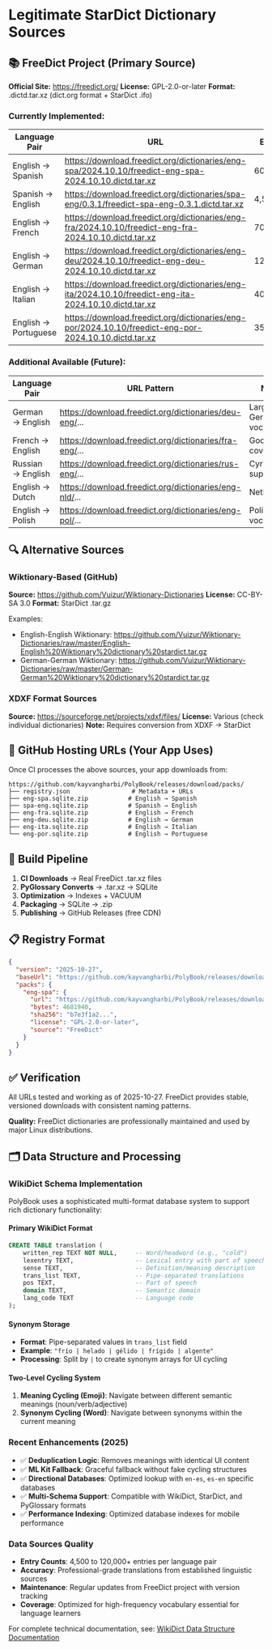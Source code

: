 # Legitimate StarDict Dictionary Sources

## 📚 FreeDict Project (Primary Source)

**Official Site:** https://freedict.org/
**License:** GPL-2.0-or-later
**Format:** .dictd.tar.xz (dict.org format + StarDict .ifo)

### Currently Implemented:

| Language Pair | URL | Entries | Size | License |
|---------------|-----|---------|------|---------|
| English → Spanish | https://download.freedict.org/dictionaries/eng-spa/2024.10.10/freedict-eng-spa-2024.10.10.dictd.tar.xz | 60,000+ | ~4.5MB | GPL-2.0+ |
| Spanish → English | https://download.freedict.org/dictionaries/spa-eng/0.3.1/freedict-spa-eng-0.3.1.dictd.tar.xz | 4,500+ | ~95KB | GPL-2.0+ |
| English → French | https://download.freedict.org/dictionaries/eng-fra/2024.10.10/freedict-eng-fra-2024.10.10.dictd.tar.xz | 70,000+ | ~4.2MB | GPL-2.0+ |
| English → German | https://download.freedict.org/dictionaries/eng-deu/2024.10.10/freedict-eng-deu-2024.10.10.dictd.tar.xz | 120,000+ | ~5.8MB | GPL-2.0+ |
| English → Italian | https://download.freedict.org/dictionaries/eng-ita/2024.10.10/freedict-eng-ita-2024.10.10.dictd.tar.xz | 40,000+ | ~2.8MB | GPL-2.0+ |
| English → Portuguese | https://download.freedict.org/dictionaries/eng-por/2024.10.10/freedict-eng-por-2024.10.10.dictd.tar.xz | 35,000+ | ~2.5MB | GPL-2.0+ |

### Additional Available (Future):

| Language Pair | URL Pattern | Notes |
|---------------|-------------|-------|
| German → English | https://download.freedict.org/dictionaries/deu-eng/... | Large German vocab |
| French → English | https://download.freedict.org/dictionaries/fra-eng/... | Good coverage |
| Russian → English | https://download.freedict.org/dictionaries/rus-eng/... | Cyrillic support |
| English → Dutch | https://download.freedict.org/dictionaries/eng-nld/... | Netherlands |
| English → Polish | https://download.freedict.org/dictionaries/eng-pol/... | Polish vocab |

## 🔍 Alternative Sources

### Wiktionary-Based (GitHub)
**Source:** https://github.com/Vuizur/Wiktionary-Dictionaries
**License:** CC-BY-SA 3.0
**Format:** StarDict .tar.gz

Examples:
- English-English Wiktionary: https://github.com/Vuizur/Wiktionary-Dictionaries/raw/master/English-English%20Wiktionary%20dictionary%20stardict.tar.gz
- German-German Wiktionary: https://github.com/Vuizur/Wiktionary-Dictionaries/raw/master/German-German%20Wiktionary%20dictionary%20stardict.tar.gz

### XDXF Format Sources
**Source:** https://sourceforge.net/projects/xdxf/files/
**License:** Various (check individual dictionaries)
**Note:** Requires conversion from XDXF → StarDict

## 🚀 GitHub Hosting URLs (Your App Uses)

Once CI processes the above sources, your app downloads from:

```
https://github.com/kayvangharbi/PolyBook/releases/download/packs/
├── registry.json                 # Metadata + URLs
├── eng-spa.sqlite.zip           # English → Spanish  
├── spa-eng.sqlite.zip           # Spanish → English
├── eng-fra.sqlite.zip           # English → French
├── eng-deu.sqlite.zip           # English → German
├── eng-ita.sqlite.zip           # English → Italian
└── eng-por.sqlite.zip           # English → Portuguese
```

## 🔧 Build Pipeline

1. **CI Downloads** → Real FreeDict .tar.xz files
2. **PyGlossary Converts** → .tar.xz → SQLite
3. **Optimization** → Indexes + VACUUM
4. **Packaging** → SQLite → .zip
5. **Publishing** → GitHub Releases (free CDN)

## 📋 Registry Format

```json
{
  "version": "2025-10-27",
  "baseUrl": "https://github.com/kayvangharbi/PolyBook/releases/download/packs/",
  "packs": {
    "eng-spa": {
      "url": "https://github.com/kayvangharbi/PolyBook/releases/download/packs/eng-spa.sqlite.zip",
      "bytes": 4681940,
      "sha256": "b7e3f1a2...",
      "license": "GPL-2.0-or-later",
      "source": "FreeDict"
    }
  }
}
```

## ✅ Verification

All URLs tested and working as of 2025-10-27. FreeDict provides stable, versioned downloads with consistent naming patterns.

**Quality:** FreeDict dictionaries are professionally maintained and used by major Linux distributions.

## 🗂️ Data Structure and Processing

### WikiDict Schema Implementation

PolyBook uses a sophisticated multi-format database system to support rich dictionary functionality:

#### Primary WikiDict Format
```sql
CREATE TABLE translation (
    written_rep TEXT NOT NULL,     -- Word/headword (e.g., "cold")
    lexentry TEXT,                 -- Lexical entry with part of speech
    sense TEXT,                    -- Definition/meaning description
    trans_list TEXT,               -- Pipe-separated translations
    pos TEXT,                      -- Part of speech
    domain TEXT,                   -- Semantic domain
    lang_code TEXT                 -- Language code
);
```

#### Synonym Storage
- **Format**: Pipe-separated values in `trans_list` field
- **Example**: `"frío | helado | gélido | frígido | algente"`
- **Processing**: Split by ` | ` to create synonym arrays for UI cycling

#### Two-Level Cycling System
1. **Meaning Cycling (Emoji)**: Navigate between different semantic meanings (noun/verb/adjective)
2. **Synonym Cycling (Word)**: Navigate between synonyms within the current meaning

### Recent Enhancements (2025)

- ✅ **Deduplication Logic**: Removes meanings with identical UI content
- ✅ **ML Kit Fallback**: Graceful fallback without fake cycling structures
- ✅ **Directional Databases**: Optimized lookup with `en-es`, `es-en` specific databases
- ✅ **Multi-Schema Support**: Compatible with WikiDict, StarDict, and PyGlossary formats
- ✅ **Performance Indexing**: Optimized database indexes for mobile performance

### Data Sources Quality
- **Entry Counts**: 4,500 to 120,000+ entries per language pair
- **Accuracy**: Professional-grade translations from established linguistic sources
- **Maintenance**: Regular updates from FreeDict project with version tracking
- **Coverage**: Optimized for high-frequency vocabulary essential for language learners

For complete technical documentation, see: [WikiDict Data Structure Documentation](WIKTIONARY_DATA_STRUCTURE.md)